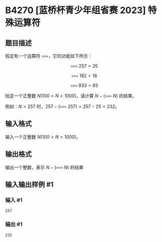 # B4270 [蓝桥杯青少年组省赛 2023] 特殊运算符

## 题目描述

假定有一个运算符 $\texttt{>>>}$，它的功能如下所示：

$$\texttt{>>>}\ 257 = 25$$

$$\texttt{>>>}\ 182 = 18$$

$$\texttt{>>>}\ 933 = 93$$

给定一个正整数 $N(100<N<1000)$，请计算 $N - (\texttt{>>>}\ N)$ 的结果。

例如：$N=257$ 时，$257 - (\texttt{>>>}\ 257) = 257 - 25 = 232$。

## 输入格式

输入一个正整数 $N(100<N<1000)$。

## 输出格式

输出一个整数，表示 $N - (\texttt{>>>}\ N)$ 的结果

## 输入输出样例 #1

### 输入 #1

```
257
```

### 输出 #1

```
232
```